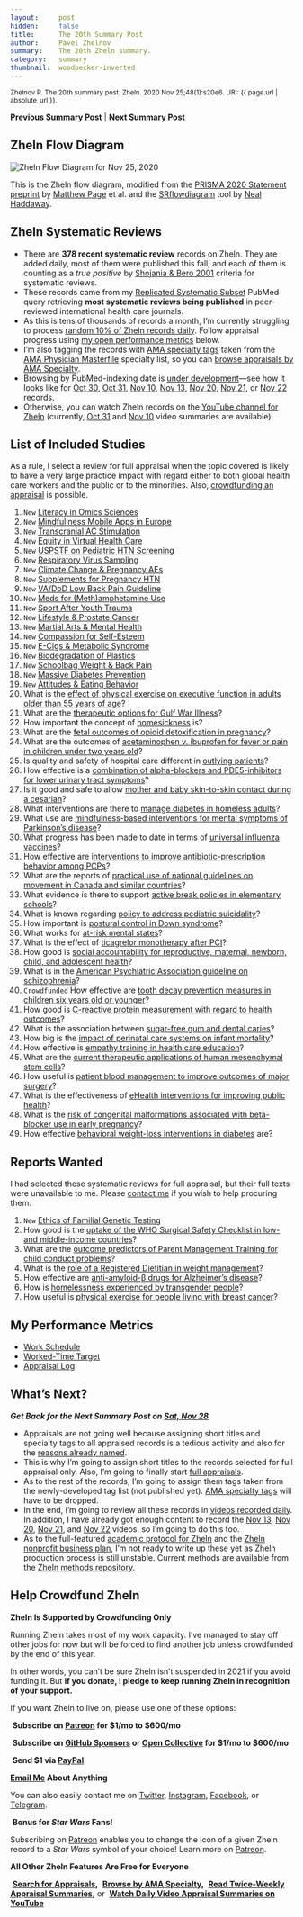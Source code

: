```yaml
---
layout:     post
hidden:     false
title:      The 20th Summary Post
author:     Pavel Zhelnov
summary:    The 20th Zheln summary.
category:   summary
thumbnail:  woodpecker-inverted
---
```


<small>Zhelnov P. The 20th summary post. Zheln. 2020 Nov 25;48(1):s20e6. URI: {{ page.url | absolute_url }}.</small>

**[Previous Summary Post](https://zheln.com/summary/2020/11/21/2/)** | **[Next Summary Post](https://zheln.com/summary/2020/11/28/2/)**

## Zheln Flow Diagram

![Zheln Flow Diagram for Nov 25, 2020](/flow-diagram/2020-11-25-1.png)

This is the Zheln flow diagram, modified from the [PRISMA 2020 Statement preprint](https://doi.org/10.31222/osf.io/v7gm2) by [Matthew Page](https://twitter.com/mjpages) et al. and the [SRflowdiagram](https://github.com/nealhaddaway/SRflowdiagram) tool by [Neal Haddaway](https://twitter.com/nealhaddaway).

## Zheln Systematic Reviews

* There are **378 recent systematic review** records on Zheln. They are added daily, most of them were published this fall, and each of them is counting as a _true positive_ by [Shojania & Bero 2001](https://www.researchgate.net/publication/11820967_Taking_Advantage_of_the_Explosion_of_Systematic_Reviews_An_Efficient_MEDLINE_Search_Strategy) criteria for systematic reviews.
* These records came from my [Replicated Systematic Subset](https://github.com/p1m-ortho/qs-global-ortho-search-queries/blob/00eae711e5b5c09b9b4181688f9a6191e42cb720/README.md#pubmed-search) PubMed query retrieving **most systematic reviews being published** in peer-reviewed international health care journals.
* As this is tens of thousands of records a month, I’m currently struggling to process [random 10% of Zheln records daily](https://zheln.com/summary/2020/10/17/2/#there-has-been-an-awakening). Follow appraisal progress using [my open performance metrics](#my-performance-metrics) below.
* I’m also tagging the records with [AMA specialty tags](https://github.com/p1m-ortho/qs-global-ortho-search-queries/blob/1c90dfbbbbb9f85603f2686d1132039922dad874/zheln/zheln_ama_specialty_tags.csv) taken from the [AMA Physician Masterfile](https://www.ama-assn.org/practice-management/masterfile/ama-physician-masterfile) specialty list, so you can [browse appraisals by AMA Specialty](/browse/).
* Browsing by PubMed-indexing date is [under development](https://github.com/drzhelnov/zheln.github.io/issues/101)—see how it looks like for [Oct 30](https://zheln.com/2020/10/30/), [Oct 31](https://zheln.com/2020/10/31/), [Nov 10](https://zheln.com/2020/11/10/), [Nov 13](https://zheln.com/2020/11/10/), [Nov 20](https://zheln.com/2020/11/20/), [Nov 21](https://zheln.com/2020/11/21/), or [Nov 22](https://zheln.com/2020/11/22/) records.
* Otherwise, you can watch Zheln records on the [YouTube channel for Zheln](https://www.youtube.com/channel/UCMNQzA3-71TyD-fVbXnxfKQ) (currently, [Oct 31](https://www.youtube.com/watch?v=lzGZIvpz-P4) and [Nov 10](https://www.youtube.com/watch?v=OooxD0poFvM) video summaries are available).

## List of Included Studies

As a rule, I select a review for full appraisal when the topic covered is likely to have a very large practice impact with regard either to both global health care workers and the public or to the minorities. Also, [crowdfunding an appraisal](#help-crowdfund-zheln) is possible.

1. `New` [Literacy in Omics Sciences](https://zheln.com/record/2020/11/16/170/)
2. `New` [Mindfullness Mobile Apps in Europe](https://zheln.com/record/2020/11/20/72/)
3. `New` [Transcranial AC Stimulation](https://zheln.com/record/2020/11/20/202/)
4. `New` [Equity in Virtual Health Care](https://zheln.com/record/2020/11/20/207/)
5. `New` [USPSTF on Pediatric HTN Screening](https://zheln.com/record/2020/11/20/349/)
6. `New` [Respiratory Virus Sampling](https://zheln.com/record/2020/11/20/351/)
7. `New` [Climate Change & Pregnancy AEs](https://zheln.com/record/2020/11/20/429/)
8. `New` [Supplements for Pregnancy HTN](https://zheln.com/record/2020/11/20/514/)
9. `New` [VA/DoD Low Back Pain Guideline](https://zheln.com/record/2020/11/20/604/)
10. `New` [Meds for (Meth)amphetamine Use](https://zheln.com/record/2020/11/20/624/)
11. `New` [Sport After Youth Trauma](https://zheln.com/record/2020/11/20/632/)
12. `New` [Lifestyle & Prostate Cancer](https://zheln.com/record/2020/11/20/650/)
13. `New` [Martial Arts & Mental Health](https://zheln.com/record/2020/11/21/100/)
14. `New` [Compassion for Self-Esteem](https://zheln.com/record/2020/11/21/204/)
15. `New` [E-Cigs & Metabolic Syndrome](https://zheln.com/record/2020/11/21/304/)
16. `New` [Biodegradation of Plastics](https://zheln.com/record/2020/11/21/307/)
17. `New` [Schoolbag Weight & Back Pain](https://zheln.com/record/2020/11/21/341/)
18. `New` [Massive Diabetes Prevention](https://zheln.com/record/2020/11/22/148/)
19. `New` [Attitudes & Eating Behavior](https://zheln.com/record/2020/11/22/127/)
20. What is the [effect of physical exercise on executive function in adults older than 55 years of age](https://zheln.com/record/2020/10/31/17/)?
21. What are the [therapeutic options for Gulf War Illness](https://zheln.com/record/2020/10/31/30/)?
22. How important the concept of [homesickness](https://zheln.com/record/2020/10/31/370/) is?
23. What are the [fetal outcomes of opioid detoxification in pregnancy](https://zheln.com/record/2020/10/31/506/)?
24. What are the outcomes of [acetaminophen v. ibuprofen for fever or pain in children under two years old](https://zheln.com/record/2020/10/30/26/)?
25. Is quality and safety of hospital care different in [outlying patients](https://zheln.com/record/2020/10/30/724/)?
26. How effective is a [combination of alpha-blockers and PDE5-inhibitors for lower urinary tract symptoms](https://zheln.com/record/2020/10/30/178/)?
27. Is it good and safe to allow [mother and baby skin-to-skin contact during a cesarian](https://zheln.com/record/2020/10/24/75/)?
28. What interventions are there to [manage diabetes in homeless adults](https://zheln.com/record/2020/10/24/88/)?
29. What use are [mindfulness-based interventions for mental symptoms of Parkinson’s disease](https://zheln.com/record/2020/10/24/99/)?
30. What progress has been made to date in terms of [universal influenza vaccines](https://zheln.com/record/2020/10/24/177/)?
31. How effective are [interventions to improve antibiotic-prescription behavior among PCPs](https://zheln.com/record/2020/10/23/235/)?
32. What are the reports of [practical use of national guidelines on movement in Canada and similar countries](https://zheln.com/record/2020/10/16/357/)?
33. What evidence is there to support [active break policies in elementary schools](https://zheln.com/record/2020/10/16/425/)?
34. What is known regarding [policy to address pediatric suicidality](https://zheln.com/record/2020/10/19/267/)?
35. How important is [postural control in Down syndrome](https://zheln.com/record/2020/10/14/28/)?
36. What works for [at-risk mental states](https://zheln.com/record/2020/10/14/87/)?
37. What is the effect of [ticagrelor monotherapy after PCI](https://zheln.com/record/2020/10/09/15/)?
38. How good is [social accountability for reproductive, maternal, newborn, child, and adolescent health](https://zheln.com/record/2020/10/09/17/)?
39. What is in the [American Psychiatric Association guideline on schizophrenia](https://zheln.com/record/2020/10/09/302/)?
40. `Crowdfunded` How effective are [tooth decay prevention measures in children six years old or younger](https://zheln.com/record/2020/09/27/19/)?
41. How good is [C-reactive protein measurement with regard to health outcomes](https://zheln.com/record/2020/09/27/10/)?
42. What is the association between [sugar-free gum and dental caries](https://zheln.com/record/2020/09/27/21/)?
43. How big is the [impact of perinatal care systems on infant mortality](https://zheln.com/record/2020/09/27/36/)?
44. How effective is [empathy training in health care education](https://zheln.com/record/2020/09/27/37/)?
45. What are the [current therapeutic applications of human mesenchymal stem cells](https://zheln.com/record/2020/09/27/45/)?
46. How useful is [patient blood management to improve outcomes of major surgery](https://zheln.com/record/2020/09/27/46/)?
47. What is the effectiveness of [eHealth interventions for improving public health](https://zheln.com/record/2020/10/02/345/)?
48. What is the [risk of congenital malformations associated with beta-blocker use in early pregnancy](/record/2020/09/27/6/)?
49. How effective [behavioral weight-loss interventions in diabetes](/record/2020/09/02/1/) are?

## Reports Wanted

I had selected these systematic reviews for full appraisal, but their full texts were unavailable to me. Please [contact me](#see-you-around-peer) if you wish to help procuring them.

1. `New` [Ethics of Familial Genetic Testing](https://zheln.com/record/2020/11/20/213/)
2. How good is the [uptake of the WHO Surgical Safety Checklist in low- and middle-income countries](https://zheln.com/record/2020/10/16/49/)?
3. What are the [outcome predictors of Parent Management Training for child conduct problems](https://zheln.com/record/2020/10/19/44/)?
4. What is the [role of a Registered Dietitian in weight management](https://zheln.com/record/2020/10/19/210/)?
5. How effective are [anti-amyloid-β drugs for Alzheimer’s disease](https://zheln.com/record/2020/10/14/116/)?
6. How is [homelessness experienced by transgender people](https://zheln.com/record/2020/09/27/7/)?
7. How useful is [physical exercise for people living with breast cancer](https://zheln.com/record/2020/09/27/47/)?

## My Performance Metrics

* [Work Schedule](https://github.com/p1m-ortho/qs-global-ortho-search-queries/blob/5378a410415b5f7f915e3382b337dfff077784bc/zheln/Work_Schedule.md)
* [Worked-Time Target](https://github.com/p1m-ortho/qs-global-ortho-search-queries/blob/5378a410415b5f7f915e3382b337dfff077784bc/zheln/Worked_Time_Log.md)
* [Appraisal Log](https://github.com/p1m-ortho/qs-global-ortho-search-queries/blob/5378a410415b5f7f915e3382b337dfff077784bc/zheln/Appraisal_Log.md)

## What’s Next?

_**Get Back for the Next Summary Post on [Sat, Nov 28](https://github.com/drzhelnov/zheln.github.io/milestone/70)**_

* Appraisals are not going well because assigning short titles and specialty tags to all appraised records is a tedious activity and also for the [reasons already named](https://zheln.com/summary/2020/10/31/2/#whats-going-on).
* This is why I’m going to assign short titles to the records selected for full appraisal only. Also, I’m going to finally start [full appraisals](https://github.com/p1m-ortho/qs-global-ortho-search-queries/blob/714748ca646d2d3582625f481e0e0f01380fb8a4/README.md#full-appraisal-stage).
* As to the rest of the records, I’m going to assign them tags taken from the newly-developed tag list (not published yet). [AMA specialty tags](https://github.com/p1m-ortho/qs-global-ortho-search-queries/blob/714748ca646d2d3582625f481e0e0f01380fb8a4/README.md#specialty-tagging) will have to be dropped.
* In the end, I’m going to review all these records in [videos recorded daily](https://www.youtube.com/channel/UCMNQzA3-71TyD-fVbXnxfKQ). In addition, I have already got enough content to record the [Nov 13](https://zheln.com/2020/11/10/), [Nov 20](https://zheln.com/2020/11/20/), [Nov 21](https://zheln.com/2020/11/21/), and [Nov 22](https://zheln.com/2020/11/22/) videos, so I’m going to do this too.
* As to the full-featured [academic protocol for Zheln](https://github.com/drzhelnov/zheln.github.io/projects/2) and the [Zheln nonprofit business plan](https://github.com/drzhelnov/zheln.github.io/projects/4), I’m not ready to write up these yet as Zheln production process is still unstable. Current methods are available from the [Zheln methods repository](https://github.com/p1m-ortho/qs-global-ortho-search-queries/blob/714748ca646d2d3582625f481e0e0f01380fb8a4/README.md).

## Help Crowdfund Zheln

**Zheln Is Supported by Crowdfunding Only**

Running Zheln takes most of my work capacity. I’ve managed to stay off other jobs for now but will be forced to find another job unless crowdfunded by the end of this year.

In other words, you can’t be sure Zheln isn’t suspended in 2021 if you avoid funding it. But **if you donate, I pledge to keep running Zheln in recognition of your support.**

If you want Zheln to live on, please use one of these options:

<i class="fab fa-patreon"></i>&nbsp;**Subscribe on [Patreon](https://patreon.com/zheln) for $1/mo to $600/mo**

<i class="fab fa-github-alt"></i>&nbsp;**Subscribe on [GitHub Sponsors](https://github.com/sponsors/drzhelnov) or [Open Collective](https://opencollective.com/zheln) for $1/mo to $600/mo**

<i class="fab fa-cc-paypal"></i>&nbsp;**Send $1 via [PayPal](https://paypal.me/pjelnov)**

<i class="fas fa-envelope"></i> **[Email Me](mailto:pavel@zheln.com) About Anything**

You can also easily contact me on [Twitter](https://twitter.com/drzhelnov), [Instagram](https://instagram.com/igzheln), [Facebook](https://facebook.com/drzhelnov), or [Telegram](https://t.me/drzhelnov).

<i class="far fa-grin-alt"></i>&nbsp;**Bonus for _Star Wars_ Fans!**

Subscribing on [Patreon](https://patreon.com/zheln) enables you to change the icon of a given Zheln record to a _Star Wars_ symbol of your choice! Learn more on [Patreon](https://patreon.com/zheln).

**All Other Zheln Features Are Free for Everyone**

<i class="fa fa-search"></i>&nbsp;**[Search for Appraisals](https://zheln.com/search),** <i class="fas fa-user-md"></i>&nbsp;**[Browse by AMA Specialty](https://zheln.com/browse),** <i class="fa fa-home"></i>&nbsp;**[Read Twice-Weekly Appraisal Summaries](https://zheln.com),** or <i class="fab fa-youtube"></i>&nbsp;**[Watch Daily Video Appraisal Summaries on YouTube](https://zheln.com/search)**
